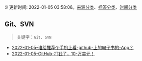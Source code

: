 :alarm_clock: 更新时间: 2022-01-05 03:58:06。[来源分类](../README.md)、[标签分类](../TAGS.md)、[时间分类](../TIMELINE.md)

## Git、SVN


> 关键字：`Git`、`SVN`



- [2022-01-05-谁给推荐个手机上看-github-上的电子书的-App？](https://www.v2ex.com/t/826264) 
- [2022-01-05-GitHub-打钱了，10-万美元！](https://toutiao.io/k/ndfqyy2) 